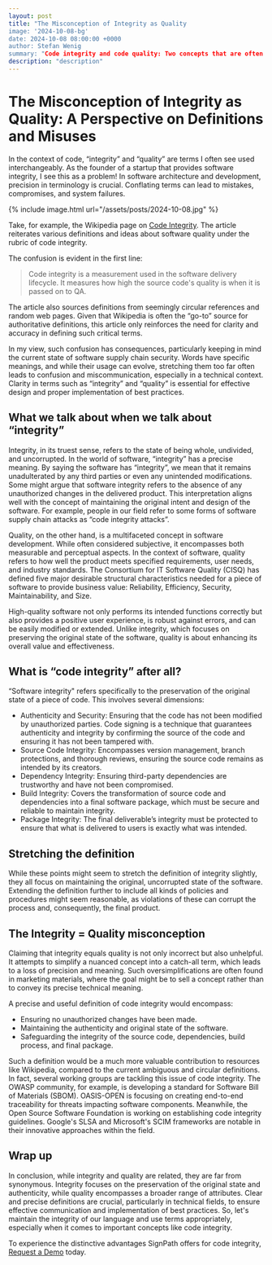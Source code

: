 ```yaml
---
layout: post
title: "The Misconception of Integrity as Quality
image: '2024-10-08-bg'
date: 2024-10-08 08:00:00 +0000
author: Stefan Wenig
summary: "Code integrity and code quality: Two concepts that are often used interchangeably. That's not only inaccurate, but also potentially harmful."
description: "description"
---
```



# The Misconception of Integrity as Quality: A Perspective on Definitions and Misuses


In the context of code, “integrity” and “quality” are terms I often see used interchangeably. As the founder of a startup that provides software integrity, I see this as a problem! In software architecture and development, precision in terminology is crucial. Conflating terms can lead to mistakes, compromises, and system failures.

{% include image.html url="/assets/posts/2024-10-08.jpg" %}

Take, for example, the Wikipedia page on [Code Integrity](https://en.wikipedia.org/wiki/Code_integrity). The article reiterates various definitions and ideas about software quality under the rubric of code integrity.

The confusion is evident in the first line:

> Code integrity is a measurement used in the software delivery lifecycle. It measures how high the source code's quality is when it is passed on to QA.

The article also sources definitions from seemingly circular references and random web pages.  Given that Wikipedia is often the “go-to” source for authoritative definitions, this article only reinforces the need for clarity and accuracy in defining such critical terms.

In my view, such confusion has consequences, particularly keeping in mind the current state of software supply chain security. Words have specific meanings, and while their usage can evolve, stretching them too far often leads to confusion and miscommunication, especially in a technical context. Clarity in terms such as “integrity” and “quality” is essential for effective design and proper implementation of best practices.


## What we talk about when we talk about “integrity”

Integrity, in its truest sense, refers to the state of being whole, undivided, and uncorrupted. In the world of  software, “integrity” has a precise meaning. By saying the software has “integrity”, we mean that it remains unadulterated by any third parties or even any unintended modifications. Some might argue that software integrity refers to the absence of any unauthorized changes in the delivered product. This interpretation aligns well with the concept of maintaining the original intent and design of the software. For example, people in our field refer to some forms of software supply chain attacks as “code integrity attacks”. 

Quality, on the other hand, is a multifaceted concept in software development. While often considered subjective, it encompasses both measurable and perceptual aspects. In the context of software, quality refers to how well the product meets specified requirements, user needs, and industry standards.
The Consortium for IT Software Quality (CISQ) has defined five major desirable structural characteristics needed for a piece of software to provide business value: Reliability, Efficiency, Security, Maintainability, and Size.	

High-quality software not only performs its intended functions correctly but also provides a positive user experience, is robust against errors, and can be easily modified or extended. Unlike integrity, which focuses on preserving the original state of the software, quality is about enhancing its overall value and effectiveness.

## What is “code integrity” after all?

“Software integrity" refers specifically to the preservation of the original state of a piece of code. This involves several dimensions:

- Authenticity and Security: Ensuring that the code has not been modified by unauthorized parties. Code signing is a technique that guarantees authenticity and integrity by confirming the source of the code and ensuring it has not been tampered with.
- Source Code Integrity: Encompasses version management, branch protections, and thorough reviews, ensuring the source code remains as intended by its creators.
- Dependency Integrity: Ensuring third-party dependencies are trustworthy and have not been compromised.
- Build Integrity: Covers the transformation of source code and dependencies into a final software package, which must be secure and reliable to maintain integrity.
- Package Integrity: The final deliverable’s integrity must be protected to ensure that what is delivered to users is exactly what was intended.

## Stretching the definition

While these points might seem to stretch the definition of integrity slightly, they all focus on maintaining the original, uncorrupted state of the software. Extending the definition further to include all kinds of policies and procedures might seem reasonable, as violations of these can corrupt the process and, consequently, the final product.

## The Integrity = Quality misconception

Claiming that integrity equals quality is not only incorrect but also unhelpful. It attempts to simplify a nuanced concept into a catch-all term, which leads to a loss of precision and meaning. Such oversimplifications are often found in marketing materials, where the goal might be to sell a concept rather than to convey its precise technical meaning.

A precise and useful definition of code integrity would encompass:

- Ensuring no unauthorized changes have been made.
- Maintaining the authenticity and original state of the software.
- Safeguarding the integrity of the source code, dependencies, build process, and final package.

Such a definition would be a much more valuable contribution to resources like Wikipedia, compared to the current ambiguous and circular definitions.
In fact, several working groups are tackling this issue of code integrity. The OWASP community, for example, is developing a standard for Software Bill of Materials (SBOM). OASIS-OPEN is focusing on creating end-to-end traceability for threats impacting software components. Meanwhile, the Open Source Software Foundation is working on establishing code integrity guidelines. Google's SLSA and Microsoft's SCIM frameworks are notable in their innovative approaches within the field.

## Wrap up
In conclusion, while integrity and quality are related, they are far from synonymous. Integrity focuses on the preservation of the original state and authenticity, while quality encompasses a broader range of attributes. Clear and precise definitions are crucial, particularly in technical fields, to ensure effective communication and implementation of best practices. So, let's maintain the integrity of our language and use terms appropriately, especially when it comes to important concepts like code integrity.


To experience the distinctive advantages SignPath offers for code integrity, [Request a Demo](https://forms.gle/sAHSsxgASx2BYPzc9) today.
